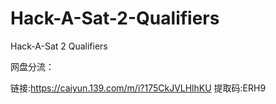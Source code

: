# Hack-A-Sat-2-Qualifiers
Hack-A-Sat 2 Qualifiers

网盘分流：

链接:https://caiyun.139.com/m/i?175CkJVLHlhKU
提取码:ERH9
